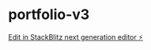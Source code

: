 # portfolio-v3

[Edit in StackBlitz next generation editor ⚡️](https://stackblitz.com/~/github.com/MKhalafHammad/portfolio-v3)